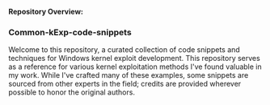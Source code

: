 **Repository Overview:**

### Common-kExp-code-snippets

Welcome to this repository, a curated collection of code snippets and techniques for Windows kernel exploit development. This repository serves as a reference for various kernel exploitation methods I've found valuable in my work. While I've crafted many of these examples, some snippets are sourced from other experts in the field; credits are provided wherever possible to honor the original authors.
